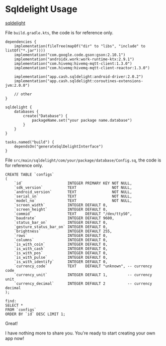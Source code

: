 # Sqldelight Usage

[sqldelight](https://github.com/sqldelight/sqldelight)

File `build.gradle.kts`, the code is for reference only.

```kottlin
dependencies {
    implementation(fileTree(mapOf("dir" to "libs", "include" to listOf("*.jar"))))
    implementation("com.google.code.gson:gson:2.10.1")
    implementation("androidx.work:work-runtime-ktx:2.9.1")
    implementation("com.hivemq:hivemq-mqtt-client:1.3.0")
    implementation("com.hivemq:hivemq-mqtt-client-reactor:1.3.0")

    implementation("app.cash.sqldelight:android-driver:2.0.2")
    implementation("app.cash.sqldelight:coroutines-extensions-jvm:2.0.0")
    
    // other
}

sqldelight {
    databases {
        create("Database") {
            packageName.set("your package name.database")
        }
    }
}

tasks.named("build") {
    dependsOn("generateSqlDelightInterface")
}
```

File `src/main/sqldelight/com/your/package/database/Config.sq`, the code is for reference only.

```sq
CREATE TABLE `configs`
(
    `id`                    INTEGER PRIMARY KEY NOT NULL,
    `sdk_version`           TEXT                NOT NULL,
    `android_version`       TEXT                NOT NULL,
    `serial_sn`             TEXT                NOT NULL,
    `model_no`              TEXT                NOT NULL,
    `screen_width`          INTEGER DEFAULT 0,
    `screen_height`         INTEGER DEFAULT 0,
    `commid`                TEXT    DEFAULT "/dev/ttyS0",
    `baudrate`              INTEGER DEFAULT 9600,
    `status_bar_on`         INTEGER DEFAULT 0,
    `gesture_status_bar_on` INTEGER DEFAULT 0,
    `brightness`            INTEGER DEFAULT 255,
    `rows`                  INTEGER DEFAULT 0,
    `columns`               INTEGER DEFAULT 0,
    `is_with_coin`          INTEGER DEFAULT 0,
    `is_with_cash`          INTEGER DEFAULT 0,
    `is_with_pos`           INTEGER DEFAULT 0,
    `is_with_pulse`         INTEGER DEFAULT 0,
    `is_with_identify`      INTEGER DEFAULT 0,
    `currency_code`         TEXT    DEFAULT "unknown", -- currency code
    `currency_unit`         INTEGER DEFAULT 1,         -- currency unit
    `currency_decimal`      INTEGER DEFAULT 2          -- currency decimal
);

find:
SELECT *
FROM `configs`
ORDER BY `id` DESC LIMIT 1;
```

Great!

I have nothing more to share you. You're ready to start creating your own app now!

